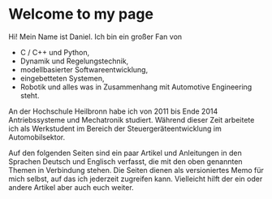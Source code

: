 # Welcome to my page
Hi! Mein Name ist Daniel. Ich bin ein großer Fan von

* C / C++ und Python,
* Dynamik und Regelungstechnik,
* modellbasierter Softwareentwicklung,
* eingebetteten Systemen,
* Robotik und alles was in Zusammenhang mit Automotive Engineering steht.

An der Hochschule Heilbronn habe ich von 2011 bis Ende 2014 Antriebssysteme und Mechatronik studiert. Während dieser Zeit arbeitete ich als Werkstudent im Bereich der Steuergeräteentwicklung im Automobilsektor.

Auf den folgenden Seiten sind ein paar Artikel und Anleitungen in den Sprachen Deutsch und Englisch verfasst, die mit den oben genannten Themen in Verbindung stehen. Die Seiten dienen als versioniertes Memo für mich selbst, auf das ich jederzeit zugreifen kann. Vielleicht hilft der ein oder andere Artikel aber auch euch weiter.
